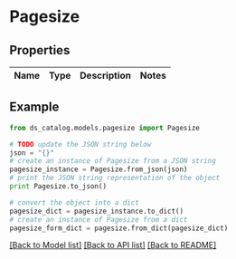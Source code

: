 # Pagesize


## Properties

Name | Type | Description | Notes
------------ | ------------- | ------------- | -------------

## Example

```python
from ds_catalog.models.pagesize import Pagesize

# TODO update the JSON string below
json = "{}"
# create an instance of Pagesize from a JSON string
pagesize_instance = Pagesize.from_json(json)
# print the JSON string representation of the object
print Pagesize.to_json()

# convert the object into a dict
pagesize_dict = pagesize_instance.to_dict()
# create an instance of Pagesize from a dict
pagesize_form_dict = pagesize.from_dict(pagesize_dict)
```
[[Back to Model list]](../README.md#documentation-for-models) [[Back to API list]](../README.md#documentation-for-api-endpoints) [[Back to README]](../README.md)


